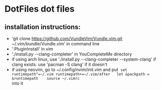 # DotFiles dot files 
## installation instructions: 
+ 'git clone https://github.com/VundleVim/Vundle.vim.git ~/.vim/bundle/Vundle.vim' in command line 
+ ':PluginInstall' in vim 
+ './install.py --clang-completer' in YouCompleteMe directory
+ if using arch linux, use './install.py --clang-completer --system-clang' if clang exists. use 'pacman -S clang' if it doesn't
+ if using neovim, go to ~/.config/nvim/init.vim and put
  `set runtimepath^=~/.vim runtimepath+=~/.vim/after  
  let &packpath = &runtimepath  
  source ~/.vimrc`  
  into it
